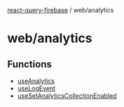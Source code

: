 [react-query-firebase](../../modules.md) / web/analytics

# web/analytics

## Functions

- [useAnalytics](functions/useAnalytics.md)
- [useLogEvent](functions/useLogEvent.md)
- [useSetAnalyticsCollectionEnabled](functions/useSetAnalyticsCollectionEnabled.md)
